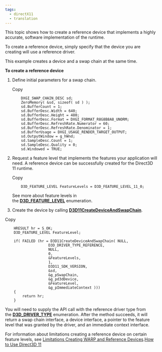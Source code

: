 ```yaml
---
tags:
  - directX11
  - translation
---
```


This topic shows how to create a reference device that implements a highly accurate, software implementation of the runtime.


To create a reference device, simply specify that the device you are creating will use a reference driver.


This example creates a device and a swap chain at the same time.

**To create a reference device**

1. Define initial parameters for a swap chain.
    
    Copy
    
    ```
        DXGI_SWAP_CHAIN_DESC sd;
        ZeroMemory( &sd, sizeof( sd ) );
        sd.BufferCount = 1;
        sd.BufferDesc.Width = 640;
        sd.BufferDesc.Height = 480;
        sd.BufferDesc.Format = DXGI_FORMAT_R8G8B8A8_UNORM;
        sd.BufferDesc.RefreshRate.Numerator = 60;
        sd.BufferDesc.RefreshRate.Denominator = 1;
        sd.BufferUsage = DXGI_USAGE_RENDER_TARGET_OUTPUT;
        sd.OutputWindow = g_hWnd;
        sd.SampleDesc.Count = 1;
        sd.SampleDesc.Quality = 0;
        sd.Windowed = TRUE;
    ```
    
2. Request a feature level that implements the features your application will need. A reference device can be successfully created for the Direct3D 11 runtime.
    
    Copy
    
    ```
        D3D_FEATURE_LEVEL FeatureLevels = D3D_FEATURE_LEVEL_11_0;
    ```
    
    See more about feature levels in the [**D3D_FEATURE_LEVEL**](https://learn.microsoft.com/en-us/windows/desktop/api/D3DCommon/ne-d3dcommon-d3d_feature_level) enumeration.
    
3. Create the device by calling [**D3D11CreateDeviceAndSwapChain**](https://learn.microsoft.com/en-us/windows/desktop/api/D3D11/nf-d3d11-d3d11createdeviceandswapchain).
    

Copy

```
    HRESULT hr = S_OK;
    D3D_FEATURE_LEVEL FeatureLevel;

    if( FAILED (hr = D3D11CreateDeviceAndSwapChain( NULL, 
                    D3D_DRIVER_TYPE_REFERENCE,
                    NULL, 
                    0,
                    &FeatureLevels, 
                    1, 
                    D3D11_SDK_VERSION, 
                    &sd, 
                    &g_pSwapChain, 
                    &g_pd3dDevice, 
                    &FeatureLevel,
                    &g_pImmediateContext )))
    {
        return hr;
    }
```

You will need to supply the API call with the reference driver type from the [**D3D_DRIVER_TYPE**](https://learn.microsoft.com/en-us/windows/desktop/api/D3DCommon/ne-d3dcommon-d3d_driver_type) enumeration. After the method succeeds, it will return a swap chain interface, a device interface, a pointer to the feature level that was granted by the driver, and an immediate context interface.

For information about limitations creating a reference device on certain feature levels, see [Limitations Creating WARP and Reference Devices](https://learn.microsoft.com/en-us/windows/win32/direct3d11/overviews-direct3d-11-devices-limitations).[How to Use Direct3D 11](https://learn.microsoft.com/en-us/windows/win32/direct3d11/how-to-use-direct3d-11)